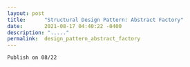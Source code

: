 ```yaml
---
layout: post
title:      "Structural Design Pattern: Abstract Factory"
date:       2021-08-17 04:40:22 -0400
description: "....."
permalink:  design_pattern_abstract_factory
---
```


    Publish on 08/22
